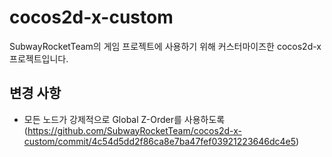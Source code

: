 cocos2d-x-custom
====

SubwayRocketTeam의 게임 프로젝트에 사용하기 위해 커스터마이즈한 cocos2d-x프로젝트입니다.

변경 사항
----
* 모든 노드가 강제적으로 Global Z-Order를 사용하도록 (https://github.com/SubwayRocketTeam/cocos2d-x-custom/commit/4c54d5dd2f86ca8e7ba47fef03921223646dc4e5)
